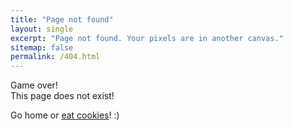 ```yaml
---
title: "Page not found"
layout: single
excerpt: "Page not found. Your pixels are in another canvas."
sitemap: false
permalink: /404.html
---
```


Game over!  
This page does not exist!   

Go home or [eat cookies](https://youtu.be/dQw4w9WgXcQ)! :)


